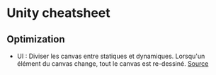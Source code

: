 # Unity cheatsheet

## Optimization
* UI : Diviser les canvas entre statiques et dynamiques. Lorsqu'un élément du canvas change, tout le canvas est re-dessiné. [Source](https://youtu.be/_wxitgdx-UI?t=23m36s)
